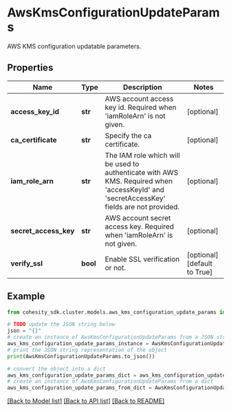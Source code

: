 # AwsKmsConfigurationUpdateParams

AWS KMS configuration updatable parameters.

## Properties

Name | Type | Description | Notes
------------ | ------------- | ------------- | -------------
**access_key_id** | **str** | AWS account access key id. Required when &#39;iamRoleArn&#39; is not given. | [optional] 
**ca_certificate** | **str** | Specify the ca certificate. | [optional] 
**iam_role_arn** | **str** | The IAM role which will be used to authenticate with AWS KMS. Required when &#39;accessKeyId&#39; and &#39;secretAccessKey&#39; fields are not provided. | [optional] 
**secret_access_key** | **str** | AWS account secret access key. Required when &#39;iamRoleArn&#39; is not given. | [optional] 
**verify_ssl** | **bool** | Enable SSL verification or not. | [optional] [default to True]

## Example

```python
from cohesity_sdk.cluster.models.aws_kms_configuration_update_params import AwsKmsConfigurationUpdateParams

# TODO update the JSON string below
json = "{}"
# create an instance of AwsKmsConfigurationUpdateParams from a JSON string
aws_kms_configuration_update_params_instance = AwsKmsConfigurationUpdateParams.from_json(json)
# print the JSON string representation of the object
print(AwsKmsConfigurationUpdateParams.to_json())

# convert the object into a dict
aws_kms_configuration_update_params_dict = aws_kms_configuration_update_params_instance.to_dict()
# create an instance of AwsKmsConfigurationUpdateParams from a dict
aws_kms_configuration_update_params_from_dict = AwsKmsConfigurationUpdateParams.from_dict(aws_kms_configuration_update_params_dict)
```
[[Back to Model list]](../README.md#documentation-for-models) [[Back to API list]](../README.md#documentation-for-api-endpoints) [[Back to README]](../README.md)



